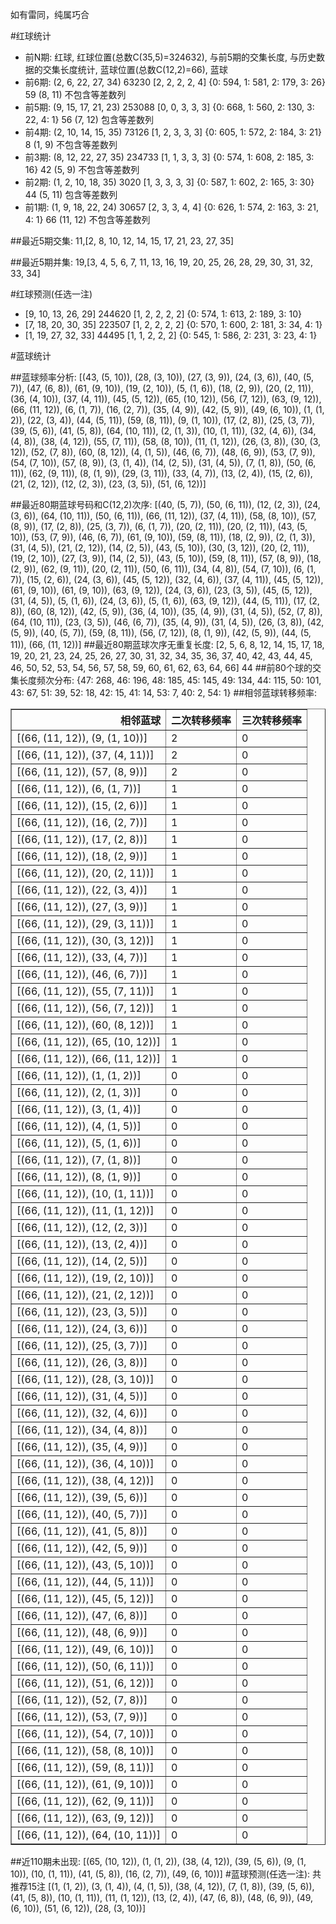 <!-- 
.. title: 大乐透16065期(2016-06-06)数据分析报告
.. slug: dlott-16065-2016-06-06-report
.. date: 2016-06-07 08:00:00 UTC+08:00
.. tags: Lottery
.. link: 
.. description: 
.. type: text
-->

如有雷同，纯属巧合

<!-- TEASER_END-->

#红球统计

- 前N期: 红球, 红球位置(总数C(35,5)=324632), 与前5期的交集长度, 与历史数据的交集长度统计, 蓝球位置(总数C(12,2)=66), 蓝球
- 前6期: (2, 6, 22, 27, 34) 63230 [2, 2, 2, 2, 4] {0: 594, 1: 581, 2: 179, 3: 26} 59 (8, 11) 不包含等差数列
- 前5期: (9, 15, 17, 21, 23) 253088 [0, 0, 3, 3, 3] {0: 668, 1: 560, 2: 130, 3: 22, 4: 1} 56 (7, 12) 包含等差数列
- 前4期: (2, 10, 14, 15, 35) 73126 [1, 2, 3, 3, 3] {0: 605, 1: 572, 2: 184, 3: 21} 8 (1, 9) 不包含等差数列
- 前3期: (8, 12, 22, 27, 35) 234733 [1, 1, 3, 3, 3] {0: 574, 1: 608, 2: 185, 3: 16} 42 (5, 9) 不包含等差数列
- 前2期: (1, 2, 10, 18, 35) 3020 [1, 3, 3, 3, 3] {0: 587, 1: 602, 2: 165, 3: 30} 44 (5, 11) 包含等差数列
- 前1期: (1, 9, 18, 22, 24) 30657 [2, 3, 3, 4, 4] {0: 626, 1: 574, 2: 163, 3: 21, 4: 1} 66 (11, 12) 不包含等差数列

##最近5期交集:
11,[2, 8, 10, 12, 14, 15, 17, 21, 23, 27, 35]

##最近5期并集:
19,[3, 4, 5, 6, 7, 11, 13, 16, 19, 20, 25, 26, 28, 29, 30, 31, 32, 33, 34]

#红球预测(任选一注)

- [9, 10, 13, 26, 29] 244620 [1, 2, 2, 2, 2] {0: 574, 1: 613, 2: 189, 3: 10}
- [7, 18, 20, 30, 35] 223507 [1, 2, 2, 2, 2] {0: 570, 1: 600, 2: 181, 3: 34, 4: 1}
- [1, 19, 27, 32, 33] 44495 [1, 1, 2, 2, 2] {0: 545, 1: 586, 2: 231, 3: 23, 4: 1}

#蓝球统计

##蓝球频率分析:
[(43, (5, 10)), (28, (3, 10)), (27, (3, 9)), (24, (3, 6)), (40, (5, 7)), (47, (6, 8)), (61, (9, 10)), (19, (2, 10)), (5, (1, 6)), (18, (2, 9)), (20, (2, 11)), (36, (4, 10)), (37, (4, 11)), (45, (5, 12)), (65, (10, 12)), (56, (7, 12)), (63, (9, 12)), (66, (11, 12)), (6, (1, 7)), (16, (2, 7)), (35, (4, 9)), (42, (5, 9)), (49, (6, 10)), (1, (1, 2)), (22, (3, 4)), (44, (5, 11)), (59, (8, 11)), (9, (1, 10)), (17, (2, 8)), (25, (3, 7)), (39, (5, 6)), (41, (5, 8)), (64, (10, 11)), (2, (1, 3)), (10, (1, 11)), (32, (4, 6)), (34, (4, 8)), (38, (4, 12)), (55, (7, 11)), (58, (8, 10)), (11, (1, 12)), (26, (3, 8)), (30, (3, 12)), (52, (7, 8)), (60, (8, 12)), (4, (1, 5)), (46, (6, 7)), (48, (6, 9)), (53, (7, 9)), (54, (7, 10)), (57, (8, 9)), (3, (1, 4)), (14, (2, 5)), (31, (4, 5)), (7, (1, 8)), (50, (6, 11)), (62, (9, 11)), (8, (1, 9)), (29, (3, 11)), (33, (4, 7)), (13, (2, 4)), (15, (2, 6)), (21, (2, 12)), (12, (2, 3)), (23, (3, 5)), (51, (6, 12))]

##最近80期蓝球号码和C(12,2)次序:
 [(40, (5, 7)), (50, (6, 11)), (12, (2, 3)), (24, (3, 6)), (64, (10, 11)), (50, (6, 11)), (66, (11, 12)), (37, (4, 11)), (58, (8, 10)), (57, (8, 9)), (17, (2, 8)), (25, (3, 7)), (6, (1, 7)), (20, (2, 11)), (20, (2, 11)), (43, (5, 10)), (53, (7, 9)), (46, (6, 7)), (61, (9, 10)), (59, (8, 11)), (18, (2, 9)), (2, (1, 3)), (31, (4, 5)), (21, (2, 12)), (14, (2, 5)), (43, (5, 10)), (30, (3, 12)), (20, (2, 11)), (19, (2, 10)), (27, (3, 9)), (14, (2, 5)), (43, (5, 10)), (59, (8, 11)), (57, (8, 9)), (18, (2, 9)), (62, (9, 11)), (20, (2, 11)), (50, (6, 11)), (34, (4, 8)), (54, (7, 10)), (6, (1, 7)), (15, (2, 6)), (24, (3, 6)), (45, (5, 12)), (32, (4, 6)), (37, (4, 11)), (45, (5, 12)), (61, (9, 10)), (61, (9, 10)), (63, (9, 12)), (24, (3, 6)), (23, (3, 5)), (45, (5, 12)), (31, (4, 5)), (5, (1, 6)), (24, (3, 6)), (5, (1, 6)), (63, (9, 12)), (44, (5, 11)), (17, (2, 8)), (60, (8, 12)), (42, (5, 9)), (36, (4, 10)), (35, (4, 9)), (31, (4, 5)), (52, (7, 8)), (64, (10, 11)), (23, (3, 5)), (46, (6, 7)), (35, (4, 9)), (31, (4, 5)), (26, (3, 8)), (42, (5, 9)), (40, (5, 7)), (59, (8, 11)), (56, (7, 12)), (8, (1, 9)), (42, (5, 9)), (44, (5, 11)), (66, (11, 12))]
##最近80期蓝球次序无重复长度:
 [2, 5, 6, 8, 12, 14, 15, 17, 18, 19, 20, 21, 23, 24, 25, 26, 27, 30, 31, 32, 34, 35, 36, 37, 40, 42, 43, 44, 45, 46, 50, 52, 53, 54, 56, 57, 58, 59, 60, 61, 62, 63, 64, 66] 44
##前80个球的交集长度频次分布:
{47: 268, 46: 196, 48: 185, 45: 145, 49: 134, 44: 115, 50: 101, 43: 67, 51: 39, 52: 18, 42: 15, 41: 14, 53: 7, 40: 2, 54: 1}
##相邻蓝球转移频率:
 <table border="1" class="table table-striped dataframe">
  <thead>
    <tr style="text-align: right;">
      <th>相邻蓝球</th>
      <th>二次转移频率</th>
      <th>三次转移频率</th>
    </tr>
  </thead>
  <tbody>
    <tr>
      <td>[(66, (11, 12)), (9, (1, 10))]</td>
      <td>2</td>
      <td>0</td>
    </tr>
    <tr>
      <td>[(66, (11, 12)), (37, (4, 11))]</td>
      <td>2</td>
      <td>0</td>
    </tr>
    <tr>
      <td>[(66, (11, 12)), (57, (8, 9))]</td>
      <td>2</td>
      <td>0</td>
    </tr>
    <tr>
      <td>[(66, (11, 12)), (6, (1, 7))]</td>
      <td>1</td>
      <td>0</td>
    </tr>
    <tr>
      <td>[(66, (11, 12)), (15, (2, 6))]</td>
      <td>1</td>
      <td>0</td>
    </tr>
    <tr>
      <td>[(66, (11, 12)), (16, (2, 7))]</td>
      <td>1</td>
      <td>0</td>
    </tr>
    <tr>
      <td>[(66, (11, 12)), (17, (2, 8))]</td>
      <td>1</td>
      <td>0</td>
    </tr>
    <tr>
      <td>[(66, (11, 12)), (18, (2, 9))]</td>
      <td>1</td>
      <td>0</td>
    </tr>
    <tr>
      <td>[(66, (11, 12)), (20, (2, 11))]</td>
      <td>1</td>
      <td>0</td>
    </tr>
    <tr>
      <td>[(66, (11, 12)), (22, (3, 4))]</td>
      <td>1</td>
      <td>0</td>
    </tr>
    <tr>
      <td>[(66, (11, 12)), (27, (3, 9))]</td>
      <td>1</td>
      <td>0</td>
    </tr>
    <tr>
      <td>[(66, (11, 12)), (29, (3, 11))]</td>
      <td>1</td>
      <td>0</td>
    </tr>
    <tr>
      <td>[(66, (11, 12)), (30, (3, 12))]</td>
      <td>1</td>
      <td>0</td>
    </tr>
    <tr>
      <td>[(66, (11, 12)), (33, (4, 7))]</td>
      <td>1</td>
      <td>0</td>
    </tr>
    <tr>
      <td>[(66, (11, 12)), (46, (6, 7))]</td>
      <td>1</td>
      <td>0</td>
    </tr>
    <tr>
      <td>[(66, (11, 12)), (55, (7, 11))]</td>
      <td>1</td>
      <td>0</td>
    </tr>
    <tr>
      <td>[(66, (11, 12)), (56, (7, 12))]</td>
      <td>1</td>
      <td>0</td>
    </tr>
    <tr>
      <td>[(66, (11, 12)), (60, (8, 12))]</td>
      <td>1</td>
      <td>0</td>
    </tr>
    <tr>
      <td>[(66, (11, 12)), (65, (10, 12))]</td>
      <td>1</td>
      <td>0</td>
    </tr>
    <tr>
      <td>[(66, (11, 12)), (66, (11, 12))]</td>
      <td>1</td>
      <td>0</td>
    </tr>
    <tr>
      <td>[(66, (11, 12)), (1, (1, 2))]</td>
      <td>0</td>
      <td>0</td>
    </tr>
    <tr>
      <td>[(66, (11, 12)), (2, (1, 3))]</td>
      <td>0</td>
      <td>0</td>
    </tr>
    <tr>
      <td>[(66, (11, 12)), (3, (1, 4))]</td>
      <td>0</td>
      <td>0</td>
    </tr>
    <tr>
      <td>[(66, (11, 12)), (4, (1, 5))]</td>
      <td>0</td>
      <td>0</td>
    </tr>
    <tr>
      <td>[(66, (11, 12)), (5, (1, 6))]</td>
      <td>0</td>
      <td>0</td>
    </tr>
    <tr>
      <td>[(66, (11, 12)), (7, (1, 8))]</td>
      <td>0</td>
      <td>0</td>
    </tr>
    <tr>
      <td>[(66, (11, 12)), (8, (1, 9))]</td>
      <td>0</td>
      <td>0</td>
    </tr>
    <tr>
      <td>[(66, (11, 12)), (10, (1, 11))]</td>
      <td>0</td>
      <td>0</td>
    </tr>
    <tr>
      <td>[(66, (11, 12)), (11, (1, 12))]</td>
      <td>0</td>
      <td>0</td>
    </tr>
    <tr>
      <td>[(66, (11, 12)), (12, (2, 3))]</td>
      <td>0</td>
      <td>0</td>
    </tr>
    <tr>
      <td>[(66, (11, 12)), (13, (2, 4))]</td>
      <td>0</td>
      <td>0</td>
    </tr>
    <tr>
      <td>[(66, (11, 12)), (14, (2, 5))]</td>
      <td>0</td>
      <td>0</td>
    </tr>
    <tr>
      <td>[(66, (11, 12)), (19, (2, 10))]</td>
      <td>0</td>
      <td>0</td>
    </tr>
    <tr>
      <td>[(66, (11, 12)), (21, (2, 12))]</td>
      <td>0</td>
      <td>0</td>
    </tr>
    <tr>
      <td>[(66, (11, 12)), (23, (3, 5))]</td>
      <td>0</td>
      <td>0</td>
    </tr>
    <tr>
      <td>[(66, (11, 12)), (24, (3, 6))]</td>
      <td>0</td>
      <td>0</td>
    </tr>
    <tr>
      <td>[(66, (11, 12)), (25, (3, 7))]</td>
      <td>0</td>
      <td>0</td>
    </tr>
    <tr>
      <td>[(66, (11, 12)), (26, (3, 8))]</td>
      <td>0</td>
      <td>0</td>
    </tr>
    <tr>
      <td>[(66, (11, 12)), (28, (3, 10))]</td>
      <td>0</td>
      <td>0</td>
    </tr>
    <tr>
      <td>[(66, (11, 12)), (31, (4, 5))]</td>
      <td>0</td>
      <td>0</td>
    </tr>
    <tr>
      <td>[(66, (11, 12)), (32, (4, 6))]</td>
      <td>0</td>
      <td>0</td>
    </tr>
    <tr>
      <td>[(66, (11, 12)), (34, (4, 8))]</td>
      <td>0</td>
      <td>0</td>
    </tr>
    <tr>
      <td>[(66, (11, 12)), (35, (4, 9))]</td>
      <td>0</td>
      <td>0</td>
    </tr>
    <tr>
      <td>[(66, (11, 12)), (36, (4, 10))]</td>
      <td>0</td>
      <td>0</td>
    </tr>
    <tr>
      <td>[(66, (11, 12)), (38, (4, 12))]</td>
      <td>0</td>
      <td>0</td>
    </tr>
    <tr>
      <td>[(66, (11, 12)), (39, (5, 6))]</td>
      <td>0</td>
      <td>0</td>
    </tr>
    <tr>
      <td>[(66, (11, 12)), (40, (5, 7))]</td>
      <td>0</td>
      <td>0</td>
    </tr>
    <tr>
      <td>[(66, (11, 12)), (41, (5, 8))]</td>
      <td>0</td>
      <td>0</td>
    </tr>
    <tr>
      <td>[(66, (11, 12)), (42, (5, 9))]</td>
      <td>0</td>
      <td>0</td>
    </tr>
    <tr>
      <td>[(66, (11, 12)), (43, (5, 10))]</td>
      <td>0</td>
      <td>0</td>
    </tr>
    <tr>
      <td>[(66, (11, 12)), (44, (5, 11))]</td>
      <td>0</td>
      <td>0</td>
    </tr>
    <tr>
      <td>[(66, (11, 12)), (45, (5, 12))]</td>
      <td>0</td>
      <td>0</td>
    </tr>
    <tr>
      <td>[(66, (11, 12)), (47, (6, 8))]</td>
      <td>0</td>
      <td>0</td>
    </tr>
    <tr>
      <td>[(66, (11, 12)), (48, (6, 9))]</td>
      <td>0</td>
      <td>0</td>
    </tr>
    <tr>
      <td>[(66, (11, 12)), (49, (6, 10))]</td>
      <td>0</td>
      <td>0</td>
    </tr>
    <tr>
      <td>[(66, (11, 12)), (50, (6, 11))]</td>
      <td>0</td>
      <td>0</td>
    </tr>
    <tr>
      <td>[(66, (11, 12)), (51, (6, 12))]</td>
      <td>0</td>
      <td>0</td>
    </tr>
    <tr>
      <td>[(66, (11, 12)), (52, (7, 8))]</td>
      <td>0</td>
      <td>0</td>
    </tr>
    <tr>
      <td>[(66, (11, 12)), (53, (7, 9))]</td>
      <td>0</td>
      <td>0</td>
    </tr>
    <tr>
      <td>[(66, (11, 12)), (54, (7, 10))]</td>
      <td>0</td>
      <td>0</td>
    </tr>
    <tr>
      <td>[(66, (11, 12)), (58, (8, 10))]</td>
      <td>0</td>
      <td>0</td>
    </tr>
    <tr>
      <td>[(66, (11, 12)), (59, (8, 11))]</td>
      <td>0</td>
      <td>0</td>
    </tr>
    <tr>
      <td>[(66, (11, 12)), (61, (9, 10))]</td>
      <td>0</td>
      <td>0</td>
    </tr>
    <tr>
      <td>[(66, (11, 12)), (62, (9, 11))]</td>
      <td>0</td>
      <td>0</td>
    </tr>
    <tr>
      <td>[(66, (11, 12)), (63, (9, 12))]</td>
      <td>0</td>
      <td>0</td>
    </tr>
    <tr>
      <td>[(66, (11, 12)), (64, (10, 11))]</td>
      <td>0</td>
      <td>0</td>
    </tr>
  </tbody>
</table>
##近110期未出现:
 [(65, (10, 12)), (1, (1, 2)), (38, (4, 12)), (39, (5, 6)), (9, (1, 10)), (10, (1, 11)), (41, (5, 8)), (16, (2, 7)), (49, (6, 10))]
#蓝球预测(任选一注):
共推荐15注
 [(1, (1, 2)), (3, (1, 4)), (4, (1, 5)), (38, (4, 12)), (7, (1, 8)), (39, (5, 6)), (41, (5, 8)), (10, (1, 11)), (11, (1, 12)), (13, (2, 4)), (47, (6, 8)), (48, (6, 9)), (49, (6, 10)), (51, (6, 12)), (28, (3, 10))]

